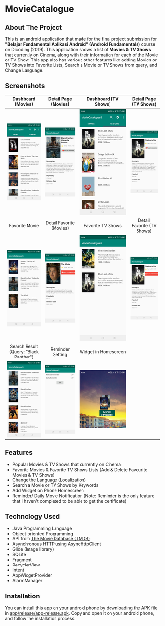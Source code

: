 # MovieCatalogue

## About The Project
This is an android application that made for the final project submission for **"Belajar Fundamental Aplikasi Android" (Android Fundamentals)** course on Dicoding (2019). This application shows a list of **Movies & TV Shows** that currently on Cinema, along with their information for each of the Movie or TV Show. This app also has various other features like adding Movies or TV Shows into Favorite Lists, Search a Movie or TV Shows from query, and Change Language.

## Screenshots
Dashboard (Movies) | Detail Page (Movies) | Dashboard (TV Shows) | Detail Page (TV Shows)
:-------------------------:|:-------------------------:|:-------------------------:|:-------------------------:
![Screenshot 1](Screenshots/Screenshot_20230323-021952.jpg)  |  ![Screenshot 3](Screenshots/Screenshot_20230323-022013.jpg)  |  ![Screenshot 2](Screenshots/Screenshot_20230323-021958.jpg)  |  ![Screenshot 4](Screenshots/Screenshot_20230323-022023.jpg)
Favorite Movie | Detail Favorite (Movies) | Favorite TV Shows | Detail Favorite (TV Shows)
![Screenshot 1](Screenshots/Screenshot_20230323-022407.jpg)  |  ![Screenshot 2](Screenshots/Screenshot_20230323-022420.jpg)  |  ![Screenshot 3](Screenshots/Screenshot_20230323-022622.jpg)  |  ![Screenshot 4](Screenshots/Screenshot_20230323-022636.jpg)
Search Result (Query: "Black Panther") | Reminder Setting | Widget in Homescreen
![Screenshot 1](Screenshots/Screenshot_20230323-022059.jpg)  |  ![Screenshot 2](Screenshots/Screenshot_20230323-023620.jpg)  |  ![Screenshot 3](Screenshots/Screenshot_widget.jpg)

## Features
* Popular Movies & TV Shows that currently on Cinema
* Favorite Movies & Favorite TV Shows Lists (Add & Delete Favourite Movies & TV Shows)
* Change the Language (Localization)
* Search a Movie or TV Shows by Keywords
* Add Widget on Phone Homescreen
* Reminder/ Daily Movie Notification (Note: Reminder is the only feature that i haven't completed to be able to get the certificate)

## Technology Used
* Java Programming Language
* Object-oriented Programming
* API from [The Movie Database (TMDB)](http://api.themoviedb.org/)
* Asynchronous HTTP using AsyncHttpClient
* Glide (Image library)
* SQLite
* Fragment
* RecyclerView
* Intent
* AppWidgetProvider
* AlarmManager

## Installation

You can install this app on your android phone by downloading the APK file in [app/release/app-release.apk](app/release/app-release.apk). Copy and open it on your android phone, and follow the installation process.
